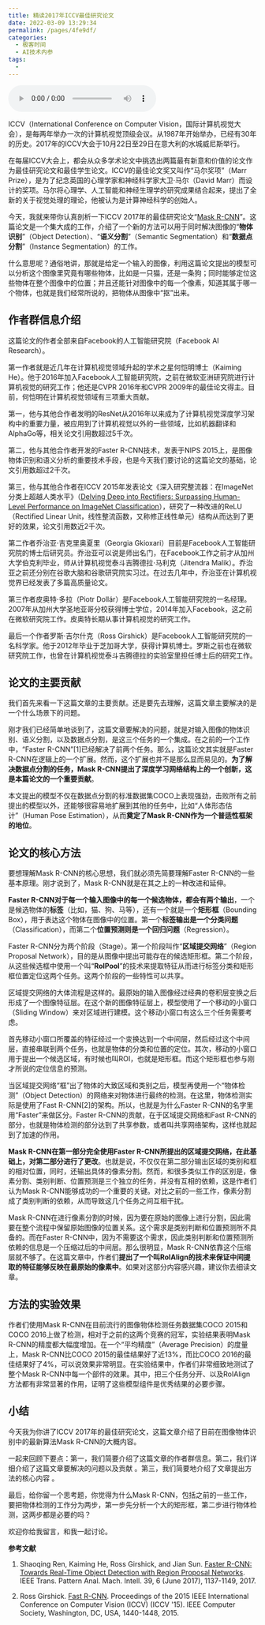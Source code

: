 ```yaml
---
title: 精读2017年ICCV最佳研究论文
date: 2022-03-09 13:29:34
permalink: /pages/4fe9df/
categories:
  - 极客时间
  - AI技术内参
tags:
  - 
---
```

<audio title="007.精读2017年ICCV最佳研究论文" src="https://static001.geekbang.org/resource/audio/9a/3b/9a879f1e99f1fa461334db4c6486f83b.mp3" controls="controls"></audio> 
<p>ICCV（International Conference on Computer Vision，国际计算机视觉大会），是每两年举办一次的计算机视觉顶级会议。从1987年开始举办，已经有30年的历史。2017年的ICCV大会于10月22日至29日在意大利的水城威尼斯举行。</p>
<p>在每届ICCV大会上，都会从众多学术论文中挑选出两篇最有新意和价值的论文作为最佳研究论文和最佳学生论文。ICCV的最佳论文奖又叫作“马尔奖项”（Marr Prize），是为了纪念英国的心理学家和神经科学家大卫·马尔（David Marr）而设计的奖项。马尔将心理学、人工智能和神经生理学的研究成果结合起来，提出了全新的关于视觉处理的理论，他被认为是计算神经科学的创始人。</p>
<p>今天，我就来带你认真剖析一下ICCV 2017年的最佳研究论文“<a href="https://research.fb.com/wp-content/uploads/2017/08/maskrcnn.pdf">Mask R-CNN</a>”。这篇论文是一个集大成的工作，介绍了一个新的方法可以用于同时解决图像的“<strong>物体识别</strong>”（Object Detection）、“<strong>语义分割</strong>”（Semantic Segmentation）和“<strong>数据点分割</strong>”（Instance Segmentation）的工作。</p>
<p>什么意思呢？通俗地讲，那就是给定一个输入的图像，利用这篇论文提出的模型可以分析这个图像里究竟有哪些物体，比如是一只猫，还是一条狗；同时能够定位这些物体在整个图像中的位置；并且还能针对图像中的每一个像素，知道其属于哪一个物体，也就是我们经常所说的，把物体从图像中“抠”出来。</p>
<h2>作者群信息介绍</h2>
<p>这篇论文的作者全部来自Facebook的人工智能研究院（Facebook AI Research）。</p>
<p>第一作者就是近几年在计算机视觉领域升起的学术之星何恺明博士（Kaiming He）。他于2016年加入Facebook人工智能研究院，之前在微软亚洲研究院进行计算机视觉的研究工作；他还是CVPR 2016年和CVPR 2009年的最佳论文得主。目前，何恺明在计算机视觉领域有三项重大贡献。</p>
<p>第一，他与其他合作者发明的ResNet从2016年以来成为了计算机视觉深度学习架构中的重要力量，被应用到了计算机视觉以外的一些领域，比如机器翻译和AlphaGo等，相关论文引用数超过5千次。</p>
<p>第二，他与其他合作者开发的Faster R-CNN技术，发表于NIPS 2015上，是图像物体识别和语义分析的重要技术手段，也是今天我们要讨论的这篇论文的基础，论文引用数超过2千次。</p>
<p>第三，他与其他合作者在ICCV 2015年发表论文《深入研究整流器：在ImageNet分类上超越人类水平》（<a href="https://www.cv-foundation.org/openaccess/content_iccv_2015/papers/He_Delving_Deep_into_ICCV_2015_paper.pdf">Delving Deep into Rectifiers: Surpassing Human-Level Performance on ImageNet Classification</a>），研究了一种改进的ReLU（Rectified Linear Unit，线性整流函数，又称修正线性单元）结构从而达到了更好的效果，论文引用数近2千次。</p>
<p>第二作者乔治亚⋅吉克里奥夏里（Georgia Gkioxari）目前是Facebook人工智能研究院的博士后研究员。乔治亚可以说是师出名门，在Facebook工作之前才从加州大学伯克利毕业，师从计算机视觉泰斗吉腾德拉⋅马利克（Jitendra Malik）。乔治亚之前还分别在谷歌大脑和谷歌研究院实习过。在过去几年中，乔治亚在计算机视觉界已经发表了多篇高质量论文。</p>
<p>第三作者皮奥特⋅多拉（Piotr Dollár）是Facebook人工智能研究院的一名经理。2007年从加州大学圣地亚哥分校获得博士学位，2014年加入Facebook，这之前在微软研究院工作。皮奥特长期从事计算机视觉的研究工作。</p>
<p>最后一个作者罗斯⋅吉尔什克（Ross Girshick）是Facebook人工智能研究院的一名科学家。他于2012年毕业于芝加哥大学，获得计算机博士。罗斯之前也在微软研究院工作，也曾在计算机视觉泰斗吉腾德拉的实验室里担任博士后的研究工作。</p>
<h2>论文的主要贡献</h2>
<p>我们首先来看一下这篇文章的主要贡献。还是要先去理解，这篇文章主要解决的是一个什么场景下的问题。</p>
<!-- [[[read_end]]] -->
<p>刚才我们已经简单地谈到了，这篇文章要解决的问题，就是对输入图像的物体识别、语义分割，以及数据点分割，是这三个任务的一个集成。在之前的一个工作中，“Faster R-CNN”[1]已经解决了前两个任务。那么，这篇论文其实就是Faster R-CNN在逻辑上的一个扩展。然而，这个扩展也并不是那么显而易见的。<strong>为了解决数据点分割的任务，Mask R-CNN提出了深度学习网络结构上的一个创新，这是本篇论文的一个重要贡献</strong>。</p>
<p>本文提出的模型不仅在数据点分割的标准数据集COCO上表现强劲，击败所有之前提出的模型以外，还能够很容易地扩展到其他的任务中，比如“人体形态估计”（Human Pose Estimation），从而<strong>奠定了Mask R-CNN作为一个普适性框架的地位</strong>。</p>
<h2>论文的核心方法</h2>
<p>要想理解Mask R-CNN的核心思想，我们就必须先简要理解Faster R-CNN的一些基本原理。刚才说到了，Mask R-CNN就是在其之上的一种改进和延伸。</p>
<p><strong>Faster R-CNN对于每一个输入图像中的每一个候选物体，都会有两个输出</strong>，一个是候选物体的<strong>标签</strong>（比如，猫、狗、马等），还有一个就是一个<strong>矩形框</strong>（Bounding Box），用于表达这个物体在图像中的位置。第一个<strong>标签输出是一个分类问题</strong>（Classification），而第二个<strong>位置预测则是一个回归问题</strong>（Regression）。</p>
<p>Faster R-CNN分为两个阶段（Stage）。第一个阶段叫作“<strong>区域提交网络</strong>”（Region Proposal Network），目的是从图像中提出可能存在的候选矩形框。第二个阶段，从这些候选框中使用一个叫“<strong>RoIPool</strong>”的技术来提取特征从而进行标签分类和矩形框位置定位这两个任务。这两个阶段的一些特性可以共享。</p>
<p>区域提交网络的大体流程是这样的。最原始的输入图像经过经典的卷积层变换之后形成了一个图像特征层。在这个新的图像特征层上，模型使用了一个移动的小窗口（Sliding Window）来对区域进行建模。这个移动小窗口有这么三个任务需要考虑。</p>
<p>首先移动小窗口所覆盖的特征经过一个变换达到一个中间层，然后经过这个中间层，直接串联到两个任务，也就是物体的分类和位置的定位。其次，移动的小窗口用于提出一个候选区域，有时候也叫ROI，也就是矩形框。而这个矩形框也参与刚才所说的定位信息的预测。</p>
<p>当区域提交网络“框”出了物体的大致区域和类别之后，模型再使用一个“物体检测”（Object Detection）的网络来对物体进行最终的检测。在这里，物体检测实际是使用了Fast R-CNN[2]的架构。所以，也就是为什么Faster R-CNN的名字里用“Faster”来做区分。Faster R-CNN的贡献，在于区域提交网络和Fast R-CNN的部分，也就是物体检测的部分达到了共享参数，或者叫共享网络架构，这样也就起到了加速的作用。</p>
<p><strong>Mask R-CNN在第一部分完全使用Faster R-CNN所提出的区域提交网络，在此基础上，对第二部分进行了更改</strong>。也就是说，不仅仅在第二部分输出区域的类别和框的相对位置，同时，还输出具体的像素分割。然而，和很多类似工作的区别是，像素分割、类别判断、位置预测是三个独立的任务，并没有互相的依赖，这是作者们认为Mask R-CNN能够成功的一个重要的关键。对比之前的一些工作，像素分割成了类别判断的依赖，从而导致这几个任务之间互相干扰。</p>
<p>Mask R-CNN在进行像素分割的时候，因为要在原始的图像上进行分割，因此需要在整个流程中保留原始图像的位置关系。这个需求是类别判断和位置预测所不具备的。而在Faster R-CNN中，因为不需要这个需求，因此类别判断和位置预测所依赖的信息是一个压缩过后的中间层。那么很明显，Mask R-CNN依靠这个压缩层就不够了。在这篇文章中，作者们<strong>提出了一个叫RoIAlign的技术来保证中间提取的特征能够反映在最原始的像素中</strong>。如果对这部分内容感兴趣，建议你去细读文章。</p>
<h2>方法的实验效果</h2>
<p>作者们使用Mask R-CNN在目前流行的图像物体检测任务数据集COCO 2015和COCO 2016上做了检测，相对于之前的这两个竞赛的冠军，实验结果表明Mask R-CNN的精度都大幅度增加。在一个“平均精度”（Average Precision）的度量上，Mask R-CNN比COCO 2015的最佳结果好了近13%，而比COCO 2016的最佳结果好了4%，可以说效果非常明显。在实验结果中，作者们非常细致地测试了整个Mask R-CNN中每一个部件的效果。其中，把三个任务分开、以及RoIAlign方法都有非常显著的作用，证明了这些模型组件是优秀结果的必要步骤。</p>
<h2>小结</h2>
<p>今天我为你讲了ICCV 2017年的最佳研究论文，这篇文章介绍了目前在图像物体识别中的最新算法Mask R-CNN的大概内容。</p>
<p>一起来回顾下要点：第一，我们简要介绍了这篇文章的作者群信息。第二，我们详细介绍了这篇文章要解决的问题以及贡献 。第三，我们简要地介绍了文章提出方法的核心内容 。</p>
<p>最后，给你留一个思考题，你觉得为什么Mask R-CNN，包括之前的一些工作，要把物体检测的工作分为两步，第一步先分析一个大的矩形框，第二步进行物体检测，这两步都是必要的吗？</p>
<p>欢迎你给我留言，和我一起讨论。</p>
<p><strong>参考文献</strong></p>
<ol>
<li>
<p>Shaoqing Ren, Kaiming He, Ross Girshick, and Jian Sun. <a href="https://arxiv.org/pdf/1506.01497.pdf">Faster R-CNN: Towards Real-Time Object Detection with Region Proposal Networks</a>. IEEE Trans. Pattern Anal. Mach. Intell. 39, 6 (June 2017), 1137-1149, 2017.</p>
</li>
<li>
<p>Ross Girshick. <a href="https://www.cv-foundation.org/openaccess/content_iccv_2015/papers/Girshick_Fast_R-CNN_ICCV_2015_paper.pdf">Fast R-CNN</a>. Proceedings of the 2015 IEEE International Conference on Computer Vision (ICCV) (ICCV '15). IEEE Computer Society, Washington, DC, USA, 1440-1448, 2015.</p>
</li>
</ol>
<p></p>
